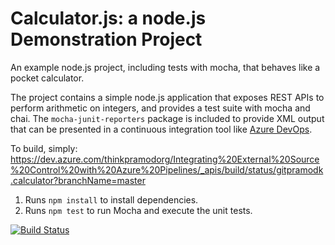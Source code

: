 Calculator.js: a node.js Demonstration Project
==============================================
An example node.js project, including tests with mocha, that behaves like
a pocket calculator.

The project contains a simple node.js application that exposes REST APIs
to perform arithmetic on integers, and provides a test suite with mocha
and chai.  The `mocha-junit-reporters` package is included to provide XML
output that can be presented in a continuous integration tool like
[Azure DevOps](https://azure.com/devops).

To build, simply:
https://dev.azure.com/thinkpramodorg/Integrating%20External%20Source%20Control%20with%20Azure%20Pipelines/_apis/build/status/gitpramodk.calculator?branchName=master

1. Runs `npm install` to install dependencies.
2. Runs `npm test` to run Mocha and execute the unit tests.

[![Build Status](https://dev.azure.com/thinkpramodorg/Integrating%20External%20Source%20Control%20with%20Azure%20Pipelines/_apis/build/status/gitpramodk.calculator?branchName=master)](https://dev.azure.com/thinkpramodorg/Integrating%20External%20Source%20Control%20with%20Azure%20Pipelines/_build/latest?definitionId=8&branchName=master)
